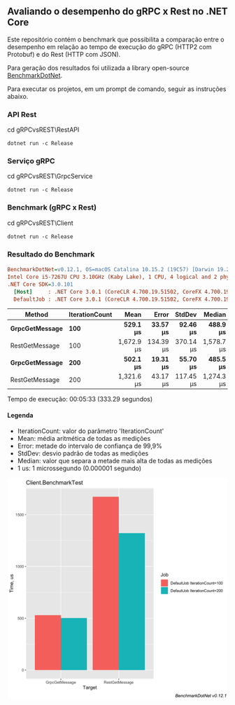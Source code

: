 ## Avaliando o desempenho do gRPC x Rest no .NET Core

Este repositório contém o benchmark que possibilita a comparação entre o desempenho em relação ao tempo de execução do gRPC (HTTP2 com Protobuf) e do Rest (HTTP com JSON).

Para geração dos resultados foi utilizada a library open-source <a href="https://github.com/dotnet/BenchmarkDotNet">BenchmarkDotNet</a>.

Para executar os projetos, em um prompt de comando, seguir as instruções abaixo.

### API Rest
cd gRPCvsREST\RestAPI
```
dotnet run -c Release
```

### Serviço gRPC
cd gRPCvsREST\GrpcService
```
dotnet run -c Release
```

### Benchmark (gRPC x Rest)
cd gRPCvsREST\Client
```
dotnet run -c Release
```

### Resultado do Benchmark

``` ini
BenchmarkDotNet=v0.12.1, OS=macOS Catalina 10.15.2 (19C57) [Darwin 19.2.0]
Intel Core i5-7267U CPU 3.10GHz (Kaby Lake), 1 CPU, 4 logical and 2 physical cores
.NET Core SDK=3.0.101
  [Host]     : .NET Core 3.0.1 (CoreCLR 4.700.19.51502, CoreFX 4.700.19.51609), X64 RyuJIT
  DefaultJob : .NET Core 3.0.1 (CoreCLR 4.700.19.51502, CoreFX 4.700.19.51609), X64 RyuJIT
```

|         Method | IterationCount |       Mean |     Error |    StdDev |     Median |
|--------------- |--------------- |-----------:|----------:|----------:|-----------:|
| **GrpcGetMessage** |            **100** |   **529.1 μs** |  **33.57 μs** |  **92.46 μs** |   **488.9 μs** |
| RestGetMessage |            100 | 1,672.9 μs | 134.39 μs | 370.14 μs | 1,578.7 μs |
| **GrpcGetMessage** |            **200** |   **502.1 μs** |  **19.31 μs** |  **55.70 μs** |   **485.5 μs** |
| RestGetMessage |            200 | 1,321.6 μs |  43.17 μs | 117.45 μs | 1,274.3 μs |

Tempo de execução: 00:05:33 (333.29 segundos)

#### Legenda
- IterationCount: valor do parâmetro 'IterationCount'
- Mean: média aritmética de todas as medições
- Error: metade do intervalo de confiança de 99,9%
- StdDev: desvio padrão de todas as medições
- Median: valor que separa a metade mais alta de todas as medições
- 1 us: 1 microssegundo (0.000001 segundo)

<img src="https://github.com/lsilvadev/gRPCvsREST/blob/master/Image/Client.BenchmarkTest-barplot.png" width="600" alt="Gráfico">


